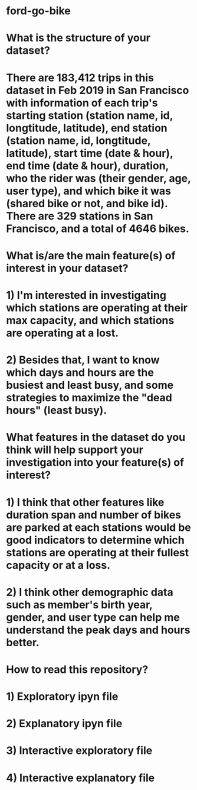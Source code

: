 # ford-go-bike

# What is the structure of your dataset?
# There are 183,412 trips in this dataset in Feb 2019 in San Francisco with information of each trip's starting station (station name, id, longtitude, latitude), end station (station name, id, longtitude, latitude), start time (date & hour), end time (date & hour), duration, who the rider was (their gender, age, user type), and which bike it was (shared bike or not, and bike id). There are 329 stations in San Francisco, and a total of 4646 bikes.

# What is/are the main feature(s) of interest in your dataset?
# 1) I'm interested in investigating which stations are operating at their max capacity, and which stations are operating at a lost.
# 2) Besides that, I want to know which days and hours are the busiest and least busy, and some strategies to maximize the "dead hours" (least busy).

# What features in the dataset do you think will help support your investigation into your feature(s) of interest?
# 1) I think that other features like duration span and number of bikes are parked at each stations would be good indicators to determine which stations are operating at their fullest capacity or at a loss.
# 2) I think other demographic data such as member's birth year, gender, and user type can help me understand the peak days and hours better.

# How to read  this repository?
# 1) Exploratory ipyn file
# 2) Explanatory ipyn file
# 3) Interactive exploratory file
# 4) Interactive explanatory file
